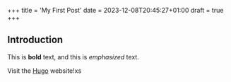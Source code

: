 +++
title = 'My First Post'
date = 2023-12-08T20:45:27+01:00
draft = true
+++
## Introduction

This is **bold** text, and this is *emphasized* text.

Visit the [Hugo](https://gohugo.io) website!xs
